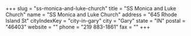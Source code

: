+++
slug = "ss-monica-and-luke-church"
title = "SS Monica and Luke Church"
name = "SS Monica and Luke Church"
address = "645 Rhode Island St"
cityIndexKey = "city-in-gary"
city = "Gary"
state = "IN"
postal = "46403"
website = ""
phone = "219 883-1861"
fax = ""
+++
